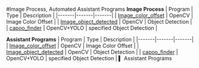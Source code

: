 #Image Process, Automated Assistant Programs
**Image Process**
| Program | Type | Description |
|-------|-------|-------|
| [Image_color_offset]([https://github.com](https://github.com/JIK-JHONG/side_project/tree/main/Image_color_offset)) | OpenCV | Image Color Offset |
| [Image_object_detected]([https://github.com](https://github.com/JIK-JHONG/side_project/tree/main/Image_object_detected)) | OpenCV | Object Detection |
| [capoo_finder]([https://github.com](https://github.com/JIK-JHONG/side_project/tree/main/capoo_finder)) | OpenCV+YOLO | specified Object Detection |

**Assistant Programs**
| Program | Type | Description |
|-------|-------|-------|
| [Image_color_offset]([https://github.com](https://github.com/JIK-JHONG/side_project/tree/main/Image_color_offset)) | OpenCV | Image Color Offset |
| [Image_object_detected]([https://github.com](https://github.com/JIK-JHONG/side_project/tree/main/Image_object_detected)) | OpenCV | Object Detection |
| [capoo_finder]([https://github.com](https://github.com/JIK-JHONG/side_project/tree/main/capoo_finder)) | OpenCV+YOLO | specified Object Detection |
▍ Assistant Programs


